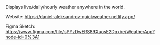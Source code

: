 Displays live/daily/hourly weather anywhere in the world.

Website: https://daniel-aleksandrov-quickweather.netlify.app/

Figma Sketch: https://www.figma.com/file/sPYzDwERS89XuosE2Dqxbe/WeatherApp?node-id=0%3A1
